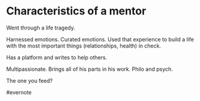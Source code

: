 # Characteristics of a mentor

Went through a life tragedy.

Harnessed emotions. Curated emotions. Used that experience to build a life with the most important things (relationships, health) in check.

Has a platform and writes to help others.

Multipassionate. Brings all of his parts in his work. Philo and psych.

The one you feed?

\#evernote

